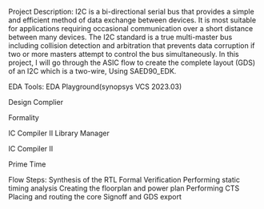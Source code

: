 Project Description:
I2C is a bi-directional serial bus that provides a simple and efficient method of data  exchange between devices.
It is most suitable for applications requiring occasional communication over a short  distance between many devices.
The I2C standard is a true multi-master bus including collision detection and  arbitration that prevents data corruption if two or more masters attempt to control  the bus simultaneously.
In this project, I will go through the ASIC flow to create the complete layout (GDS) of  an I2C which is a two-wire, Using SAED90_EDK.



EDA Tools:
EDA Playground(synopsys VCS 2023.03)

Design Complier

Formality

IC Compiler II Library Manager

IC Compiler II

Prime Time

Flow Steps:
Synthesis of the RTL
Formal Verification
Performing static timing analysis
Creating the floorplan and power plan
Performing CTS
Placing and routing the core
Signoff and GDS export



